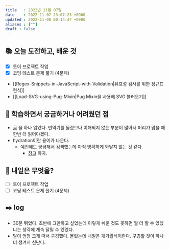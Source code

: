 ```yaml
---
title   : 2022년 11월 07일
date    : 2022-11-07 23:07:23 +0900
updated : 2022-11-08 00:14:47 +0900
aliases : [""]
draft : false
---
```


## 📚 오늘 도전하고, 배운 것
- [x] 토이 프로젝트 작업
- [x] 코딩 테스트 문제 풀기 (4문제)
- [[Regex-Snippets-in-JavaScript-with-Validation|유효성 검사를 위한 정규표현식]]
- [[Load-SVG-using-Pug-Mixin|Pug Mixin을 사용해 SVG 불러오기]]


## 🤔 학습하면서 궁금하거나 어려웠던 점
- [글](https://dev.to/bholmesdev/before-building-your-next-static-site-with-react-consider-this-2b60) 을 하나 읽었다. 번역기를 돌렸으나 이해되지 않는 부분이 많아서 머리가 맑을 때 한번 더 읽어야겠다.
- hydration이란 용어가 나온다.
	- 예전에도 궁금해서 검색했는데 아직 명확하게 와닿지 않는 것 같다.
		- [참고](https://jsdev.kr/t/hydrate-hydration/4615) 하자.

## 🌅 내일은 무엇을?
- [ ] 토이 프로젝트 작업
- [ ] 코딩 테스트 문제 풀기 (4문제)

## ✒️ log
- 30분 뛰었다. 초반에 그만하고 싶었는데 이렇게 쉬운 것도 못하면 뭘 더 할 수 있겠냐는 생각에 계속 달릴 수 있었다.
- 달이 엄청 크게 떠서 구경했다. 몰랐는데 내일은 개기월식이란다. 구경할 것이 하나 더 생겨서 신난다.